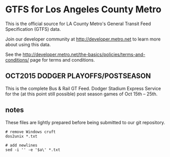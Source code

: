 GTFS for Los Angeles County Metro
=================================

This is the official source for LA County Metro's General Transit Feed Specification (GTFS) data. 

Join our developer community at http://developer.metro.net to learn more about using this data.

See the http://developer.metro.net/the-basics/policies/terms-and-conditions/ page for terms and conditions.

## OCT2015 DODGER PLAYOFFS/POSTSEASON

This is the complete Bus & Rail GT Feed. Dodger Stadium Express Service for the (at this point still possible) post season games of Oct 15th – 25th.

## notes
These files are lightly prepared before being submitted to our git repository.
 
 	# remove Windows cruft
 	dos2unix *.txt
 	
 	# add newlines
 	sed -i '' -e '$a\' *.txt
 	
 	
 